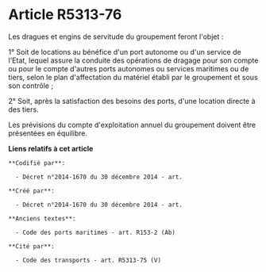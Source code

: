# Article R5313-76

Les dragues et engins de servitude du groupement feront l'objet :

1° Soit de locations au bénéfice d'un port autonome ou d'un service de l'Etat, lequel assure la conduite des opérations de
dragage pour son compte ou pour le compte d'autres ports autonomes ou services maritimes ou de tiers, selon le plan
d'affectation du matériel établi par le groupement et sous son contrôle ;

2° Soit, après la satisfaction des besoins des ports, d'une location directe à des tiers.

Les prévisions du compte d'exploitation annuel du groupement doivent être présentées en équilibre.

**Liens relatifs à cet article**

	**Codifié par**:

	  - Décret n°2014-1670 du 30 décembre 2014 - art.

	**Créé par**:

	  - Décret n°2014-1670 du 30 décembre 2014 - art.

	**Anciens textes**:

	  - Code des ports maritimes - art. R153-2 (Ab)

	**Cité par**:

	  - Code des transports - art. R5313-75 (V)
